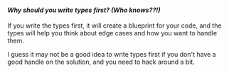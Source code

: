 #### *Why should you write types first?  (Who knows??!)*

If you write the types first, it will create a blueprint for your code, and the types will help you think about edge cases and how you want to handle them.

I guess it may not be a good idea to write types first if you don't have a good handle on the solution, and you need to hack around a bit.
